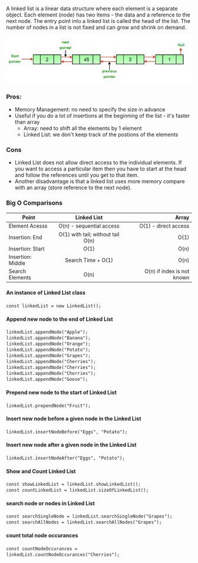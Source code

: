 A linked list is a linear data structure where each element is a separate object. Each element (node) has two items - the data and a reference to the next node. The entry point into a linked list is called the head of the list. The number of nodes in a list is not fixed and can grow and shrink on demand. 

<p align="center">
  <img src="../assets/linked-list.jpg" />
</p>

### Pros:
- Memory Management: no need to specify the size in advance
- Useful if you do a lot of insertions at the beginning of the list - it's faster than array
  - Array: need to shift all the elements by 1 element
  - Linked List: we don't keep track of the postions of the elements

### Cons
- Linked List does not allow direct access to the individual elements. If you want to access a particular item then you have to start at the head and follow the references until you get to that item.
- Another disadvantage is that a linked list uses more memory compare with an array (store reference to the next node).

### Big O Comparisons
| Point             |            Linked List            |                      Array |
| ----------------- | :-------------------------------: | -------------------------: |
| Element Acesss    |     O(n) - sequential access      |       O(1) - direct access |
| Insertion: End    | O(1) with tail; without tail O(n) |                       O(1) |
| Insertion: Start  |               O(1)                |                       O(n) |
| Insertion: Middle |        Search Time + O(1)         |                       O(n) |
| Search Elements   |               O(n)                | O(n) if index is not known |


#### An instance of Linked List class
```
const linkedList = new LinkedList();
```

#### Append new node to the end of Linked List
```
linkedList.appendNode("Apple");
linkedList.appendNode("Banana");
linkedList.appendNode("Orange");
linkedList.appendNode("Potato");
linkedList.appendNode("Grapes");
linkedList.appendNode("Cherries");
linkedList.appendNode("Cherries");
linkedList.appendNode("Cherries");
linkedList.appendNode("Goose");
```

#### Prepend new node to the start of Linked List
```
linkedList.prependNode("Fruit");
```

#### Insert new node before a given node in the Linked List
```
linkedList.insertNodeBefore("Eggs", "Potato");
```

#### Insert new node after a given node in the Linked List
```
linkedList.insertNodeAfter("Eggs", "Potato");
```

#### Show and Count Linked List
```
const showLinkedList = linkedList.showLinkedList();
const countLinkedList = linkedList.sizeOfLinkedList();
```

#### search node or nodes in Linked List
```
const searchSingleNode = linkedList.searchSingleNode("Grapes");
const searchAllNodes = linkedList.searchAllNodes("Grapes");
```

#### count total node occurances
```
const countNodeOccurances = linkedList.countNodeOccurances("Cherries");
```
